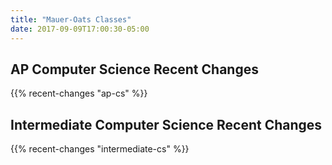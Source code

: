 ```yaml
---
title: "Mauer-Oats Classes"
date: 2017-09-09T17:00:30-05:00
---
```


## AP Computer Science Recent Changes

{{% recent-changes "ap-cs" %}}

## Intermediate Computer Science Recent Changes

{{% recent-changes "intermediate-cs" %}}

